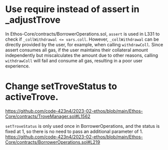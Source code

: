 # Use require instead of assert in _adjustTrove

In Ethos-Core/contracts/BorrowerOperations.sol, `assert` is used in L331 to check if `_collWithdrawal <= vars.coll`. However, `_collWithdrawal` can be directly provided by the user, for example, when calling `withdrawColl`. Since assert consumes all gas, if the user maintains their collateral amount independently but miscalculates the amount due to other reasons, calling `withdrawColl` will fail and consume all gas, resulting in a poor user experience.

# Change setTroveStatus to activeTrove.

https://github.com/code-423n4/2023-02-ethos/blob/main/Ethos-Core/contracts/TroveManager.sol#L1562

`setTroveStatus` is only used once in BorrowerOperations, and the status is fixed at 1, so there is no need to pass an additional parameter of 1.
https://github.com/code-423n4/2023-02-ethos/blob/main/Ethos-Core/contracts/BorrowerOperations.sol#L219

